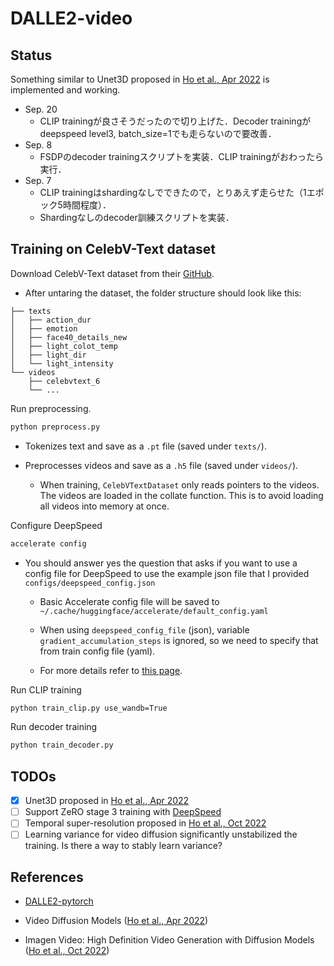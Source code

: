 # DALLE2-video

## Status

Something similar to Unet3D proposed in [Ho et al., Apr 2022](https://arxiv.org/abs/2204.03458) is implemented and working.

- Sep. 20
  - CLIP trainingが良さそうだったので切り上げた．Decoder trainingがdeepspeed level3, batch_size=1でも走らないので要改善．
- Sep. 8
  - FSDPのdecoder trainingスクリプトを実装．CLIP trainingがおわったら実行．
- Sep. 7
  - CLIP trainingはshardingなしでできたので，とりあえず走らせた（1エポック5時間程度）．
  - Shardingなしのdecoder訓練スクリプトを実装．

## Training on CelebV-Text dataset

Download CelebV-Text dataset from their [GitHub](https://github.com/CelebV-Text/CelebV-Text#download).

- After untaring the dataset, the folder structure should look like this:

```
├── texts
│   ├── action_dur
│   ├── emotion
│   ├── face40_details_new
│   ├── light_colot_temp
│   ├── light_dir
│   └── light_intensity
└── videos
    ├── celebvtext_6
    └── ...
```

Run preprocessing.

```bash
python preprocess.py
```

- Tokenizes text and save as a `.pt` file (saved under `texts/`).

- Preprocesses videos and save as a `.h5` file (saved under `videos/`).

  - When training, `CelebVTextDataset` only reads pointers to the videos. The videos are loaded in the collate function. This is to avoid loading all videos into memory at once.

Configure DeepSpeed

```bash
accelerate config
```

- You should answer yes the question that asks if you want to use a config file for DeepSpeed to use the example json file that I provided `configs/deepspeed_config.json`

  - Basic Accelerate config file will be saved to `~/.cache/huggingface/accelerate/default_config.yaml`

  - When using `deepspeed_config_file` (json), variable `gradient_accumulation_steps` is ignored, so we need to specify that from train config file (yaml).

  - For more details refer to [this page](https://huggingface.co/docs/accelerate/usage_guides/deepspeed#deepspeed-config-file).

Run CLIP training

```bash
python train_clip.py use_wandb=True
```

Run decoder training

```bash
python train_decoder.py
```

## TODOs

- [x] Unet3D proposed in [Ho et al., Apr 2022](https://arxiv.org/abs/2204.03458)
- [ ] Support ZeRO stage 3 training with [DeepSpeed](https://huggingface.co/docs/accelerate/usage_guides/deepspeed#deepspeed-config-file)
- [ ] Temporal super-resolution proposed in [Ho et al., Oct 2022](https://arxiv.org/abs/2210.02303)
- [ ] Learning variance for video diffusion significantly unstabilized the training. Is there a way to stably learn variance?

## References

- [DALLE2-pytorch](https://github.com/lucidrains/DALLE2-pytorch)

- Video Diffusion Models ([Ho et al., Apr 2022](https://arxiv.org/abs/2204.03458))

- Imagen Video: High Definition Video Generation with Diffusion Models ([Ho et al., Oct 2022](https://arxiv.org/abs/2210.02303))